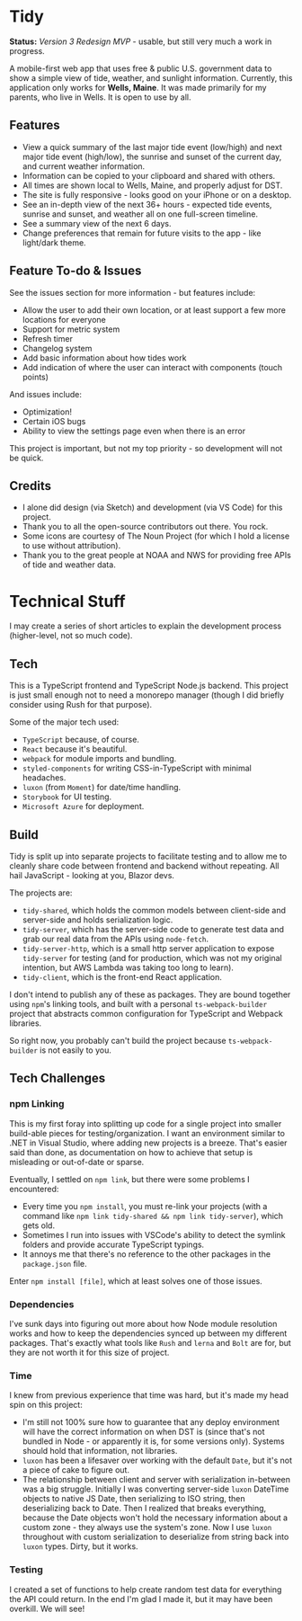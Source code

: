 # Tidy

**Status:** _Version 3 Redesign MVP_ - usable, but still very much a work in progress.

A mobile-first web app that uses free & public U.S. government data to show a simple view of tide, weather, and sunlight information.
Currently, this application only works for **Wells, Maine**. It was made primarily for my parents, who live in Wells. It is open to use by all.

## Features

- View a quick summary of the last major tide event (low/high) and next major tide event (high/low), the sunrise and sunset of the current day, and current weather information.
- Information can be copied to your clipboard and shared with others.
- All times are shown local to Wells, Maine, and properly adjust for DST. 
- The site is fully responsive - looks good on your iPhone or on a desktop.
- See an in-depth view of the next 36+ hours - expected tide events, sunrise and sunset, and weather all on one full-screen timeline.
- See a summary view of the next 6 days.
- Change preferences that remain for future visits to the app - like light/dark theme.

## Feature To-do & Issues

See the issues section for more information - but features include:

- Allow the user to add their own location, or at least support a few more locations for everyone
- Support for metric system
- Refresh timer
- Changelog system
- Add basic information about how tides work
- Add indication of where the user can interact with components (touch points)

And issues include:

- Optimization!
- Certain iOS bugs
- Ability to view the settings page even when there is an error

This project is important, but not my top priority - so development will not be quick.

## Credits

- I alone did design (via Sketch) and development (via VS Code) for this project. 
- Thank you to all the open-source contributors out there. You rock.
- Some icons are courtesy of The Noun Project (for which I hold a license to use without attribution).
- Thank you to the great people at NOAA and NWS for providing free APIs of tide and weather data.

# Technical Stuff

I may create a series of short articles to explain the development process (higher-level, not so much code).

## Tech

This is a TypeScript frontend and TypeScript Node.js backend. This project is just small enough not to need a monorepo manager (though I did briefly consider using Rush for that purpose).

Some of the major tech used:
- `TypeScript` because, of course.
- `React` because it's beautiful.
- `webpack` for module imports and bundling.
- `styled-components` for writing CSS-in-TypeScript with minimal headaches.
- `luxon` (from `Moment`) for date/time handling.
- `Storybook` for UI testing.
- `Microsoft Azure` for deployment.

## Build

Tidy is split up into separate projects to facilitate testing and to allow me to cleanly share code between frontend and backend without repeating. All hail JavaScript - looking at you, Blazor devs.

The projects are:
- `tidy-shared`, which holds the common models between client-side and server-side and holds serialization logic.
- `tidy-server`, which has the server-side code to generate test data and grab our real data from the APIs using `node-fetch`.
- `tidy-server-http`, which is a small http server application to expose `tidy-server` for testing (and for production, which was not my original intention, but AWS Lambda was taking too long to learn).
- `tidy-client`, which is the front-end React application.

I don't intend to publish any of these as packages. They are bound together using `npm`'s linking tools, and built with a personal `ts-webpack-builder` project that abstracts common configuration for TypeScript and Webpack libraries.

So right now, you probably can't build the project because `ts-webpack-builder` is not easily to you.

## Tech Challenges

### npm Linking

This is my first foray into splitting up code for a single project into smaller build-able pieces for testing/organization. I want an environment similar to .NET in Visual Studio, where adding new projects is a breeze. That's easier said than done, as documentation on how to achieve that setup is misleading or out-of-date or sparse.

Eventually, I settled on `npm link`, but there were some problems I encountered:

- Every time you `npm install`, you must re-link your projects (with a command like `npm link tidy-shared && npm link tidy-server`), which gets old.
- Sometimes I run into issues with VSCode's ability to detect the symlink folders and provide accurate TypeScript typings.
- It annoys me that there's no reference to the other packages in the `package.json` file. 

Enter `npm install [file]`, which at least solves one of those issues.

### Dependencies

I've sunk days into figuring out more about how Node module resolution works and how to keep the dependencies synced up between my different packages. That's exactly what tools like `Rush` and `lerna` and `Bolt` are for, but they are not worth it for this size of project.

### Time

I knew from previous experience that time was hard, but it's made my head spin on this project:

- I'm still not 100% sure how to guarantee that any deploy environment will have the correct information on when DST is (since that's not bundled in Node - or apparently it is, for some versions only). Systems should hold that information, not libraries.
- `luxon` has been a lifesaver over working with the default `Date`, but it's not a piece of cake to figure out. 
- The relationship between client and server with serialization in-between was a big struggle. Initially I was converting server-side `luxon` DateTime objects to native JS Date, then serializing to ISO string, then deserializing back to Date. Then I realized that breaks everything, because the Date objects won't hold the necessary information about a custom zone - they always use the system's zone. Now I use `luxon` throughout with custom serialization to deserialize from string back into `luxon` types. Dirty, but it works.

### Testing

I created a set of functions to help create random test data for everything the API could return. In the end I'm glad I made it, but it may have been overkill. We will see!

